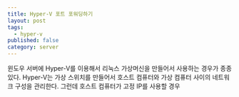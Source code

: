 ```yaml
---
title: Hyper-V 포트 포워딩하기
layout: post
tags:
  - hyper-v
published: false
category: server
---
```

윈도우 서버에 Hyper-V를 이용해서 리눅스 가상머신을 만들어서 사용하는 경우가 종종 있다. Hyper-V는 가상 스위치를 만들어서 호스트 컴퓨터와 가상 컴퓨터 사이의 네트워크 구성을 관리한다. 그런데 호스트 컴퓨터가 고정 IP를 사용할 경우 